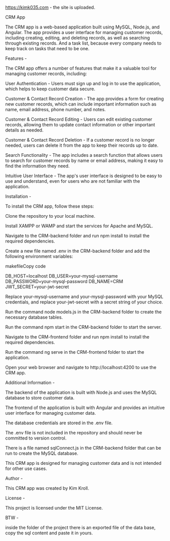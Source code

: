https://kimk035.com - the site is uploaded.

CRM App

The CRM app is a web-based application built using MySQL, Node.js, and Angular. The app provides a user interface for managing customer records, including creating, editing, and deleting records, as well as searching through existing records.
And a task list, because every company needs to keep track on tasks that need to be one.


Features -

The CRM app offers a number of features that make it a valuable tool for managing customer records, including:

User Authentication - Users must sign up and log in to use the application, which helps to keep customer data secure.

Customer & Contact Record Creation - The app provides a form for creating new customer records, which can include important information such as name, email address, phone number, and notes.

Customer & Contact Record Editing - Users can edit existing customer records, allowing them to update contact information or other important details as needed.

Customer & Contact Record Deletion - If a customer record is no longer needed, users can delete it from the app to keep their records up to date.

Search Functionality - The app includes a search function that allows users to search for customer records by name or email address, making it easy to find the information they need.

Intuitive User Interface - The app's user interface is designed to be easy to use and understand, even for users who are not familiar with the application.


Installation -

To install the CRM app, follow these steps:

Clone the repository to your local machine.

Install XAMPP or WAMP and start the services for Apache and MySQL.

Navigate to the CRM-backend folder and run npm install to install the required dependencies.

Create a new file named .env in the CRM-backend folder and add the following environment variables:

makefileCopy code

DB_HOST=localhost DB_USER=your-mysql-username DB_PASSWORD=your-mysql-password DB_NAME=CRM JWT_SECRET=your-jwt-secret 

Replace your-mysql-username and your-mysql-password with your MySQL credentials, and replace your-jwt-secret with a secret string of your choice.

Run the command node models.js in the CRM-backend folder to create the necessary database tables.

Run the command npm start in the CRM-backend folder to start the server.

Navigate to the CRM-frontend folder and run npm install to install the required dependencies.

Run the command ng serve in the CRM-frontend folder to start the application.

Open your web browser and navigate to http://localhost:4200 to use the CRM app.


Additional Information -

The backend of the application is built with Node.js and uses the MySQL database to store customer data.

The frontend of the application is built with Angular and provides an intuitive user interface for managing customer data.

The database credentials are stored in the .env file.

The .env file is not included in the repository and should never be committed to version control.

There is a file named sqlConnect.js in the CRM-backend folder that can be run to create the MySQL database.

This CRM app is designed for managing customer data and is not intended for other use cases.


Author -

This CRM app was created by Kim Kroll.


License -

This project is licensed under the MIT License.

BTW -

inside the folder of the project there is an exported file of the data base, copy the sql content and paste it in yours.

